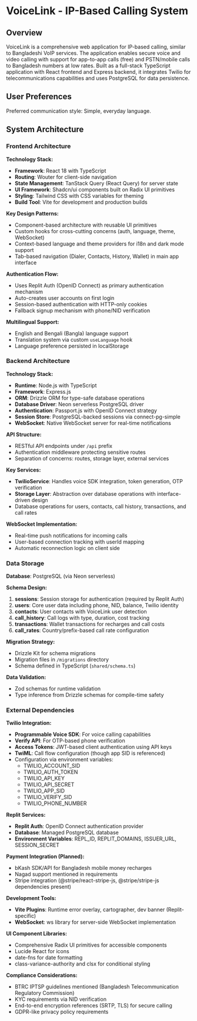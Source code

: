 # VoiceLink - IP-Based Calling System

## Overview

VoiceLink is a comprehensive web application for IP-based calling, similar to Bangladeshi VoIP services. The application enables secure voice and video calling with support for app-to-app calls (free) and PSTN/mobile calls to Bangladesh numbers at low rates. Built as a full-stack TypeScript application with React frontend and Express backend, it integrates Twilio for telecommunications capabilities and uses PostgreSQL for data persistence.

## User Preferences

Preferred communication style: Simple, everyday language.

## System Architecture

### Frontend Architecture

**Technology Stack:**
- **Framework**: React 18 with TypeScript
- **Routing**: Wouter for client-side navigation
- **State Management**: TanStack Query (React Query) for server state
- **UI Framework**: Shadcn/ui components built on Radix UI primitives
- **Styling**: Tailwind CSS with CSS variables for theming
- **Build Tool**: Vite for development and production builds

**Key Design Patterns:**
- Component-based architecture with reusable UI primitives
- Custom hooks for cross-cutting concerns (auth, language, theme, WebSocket)
- Context-based language and theme providers for i18n and dark mode support
- Tab-based navigation (Dialer, Contacts, History, Wallet) in main app interface

**Authentication Flow:**
- Uses Replit Auth (OpenID Connect) as primary authentication mechanism
- Auto-creates user accounts on first login
- Session-based authentication with HTTP-only cookies
- Fallback signup mechanism with phone/NID verification

**Multilingual Support:**
- English and Bengali (Bangla) language support
- Translation system via custom `useLanguage` hook
- Language preference persisted in localStorage

### Backend Architecture

**Technology Stack:**
- **Runtime**: Node.js with TypeScript
- **Framework**: Express.js
- **ORM**: Drizzle ORM for type-safe database operations
- **Database Driver**: Neon serverless PostgreSQL driver
- **Authentication**: Passport.js with OpenID Connect strategy
- **Session Store**: PostgreSQL-backed sessions via connect-pg-simple
- **WebSocket**: Native WebSocket server for real-time notifications

**API Structure:**
- RESTful API endpoints under `/api` prefix
- Authentication middleware protecting sensitive routes
- Separation of concerns: routes, storage layer, external services

**Key Services:**
- **TwilioService**: Handles voice SDK integration, token generation, OTP verification
- **Storage Layer**: Abstraction over database operations with interface-driven design
- Database operations for users, contacts, call history, transactions, and call rates

**WebSocket Implementation:**
- Real-time push notifications for incoming calls
- User-based connection tracking with userId mapping
- Automatic reconnection logic on client side

### Data Storage

**Database**: PostgreSQL (via Neon serverless)

**Schema Design:**
1. **sessions**: Session storage for authentication (required by Replit Auth)
2. **users**: Core user data including phone, NID, balance, Twilio identity
3. **contacts**: User contacts with VoiceLink user detection
4. **call_history**: Call logs with type, duration, cost tracking
5. **transactions**: Wallet transactions for recharges and call costs
6. **call_rates**: Country/prefix-based call rate configuration

**Migration Strategy:**
- Drizzle Kit for schema migrations
- Migration files in `/migrations` directory
- Schema defined in TypeScript (`shared/schema.ts`)

**Data Validation:**
- Zod schemas for runtime validation
- Type inference from Drizzle schemas for compile-time safety

### External Dependencies

**Twilio Integration:**
- **Programmable Voice SDK**: For voice calling capabilities
- **Verify API**: For OTP-based phone verification
- **Access Tokens**: JWT-based client authentication using API keys
- **TwiML**: Call flow configuration (though app SID is referenced)
- Configuration via environment variables:
  - TWILIO_ACCOUNT_SID
  - TWILIO_AUTH_TOKEN
  - TWILIO_API_KEY
  - TWILIO_API_SECRET
  - TWILIO_APP_SID
  - TWILIO_VERIFY_SID
  - TWILIO_PHONE_NUMBER

**Replit Services:**
- **Replit Auth**: OpenID Connect authentication provider
- **Database**: Managed PostgreSQL database
- **Environment Variables**: REPL_ID, REPLIT_DOMAINS, ISSUER_URL, SESSION_SECRET

**Payment Integration (Planned):**
- bKash SDK/API for Bangladesh mobile money recharges
- Nagad support mentioned in requirements
- Stripe integration (@stripe/react-stripe-js, @stripe/stripe-js dependencies present)

**Development Tools:**
- **Vite Plugins**: Runtime error overlay, cartographer, dev banner (Replit-specific)
- **WebSocket**: ws library for server-side WebSocket implementation

**UI Component Libraries:**
- Comprehensive Radix UI primitives for accessible components
- Lucide React for icons
- date-fns for date formatting
- class-variance-authority and clsx for conditional styling

**Compliance Considerations:**
- BTRC IPTSP guidelines mentioned (Bangladesh Telecommunication Regulatory Commission)
- KYC requirements via NID verification
- End-to-end encryption references (SRTP, TLS) for secure calling
- GDPR-like privacy policy requirements